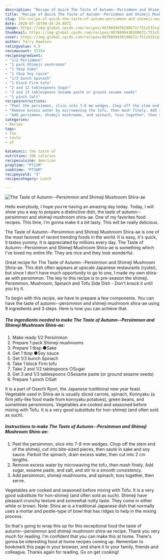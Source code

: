 ```yaml
---
description: "Recipe of Quick The Taste of Autumn--Persimmon and Shimeji Mushroom Shira-ae"
title: "Recipe of Quick The Taste of Autumn--Persimmon and Shimeji Mushroom Shira-ae"
slug: 274-recipe-of-quick-the-taste-of-autumn-persimmon-and-shimeji-mushroom-shira-ae
date: 2020-07-16T09:44:24.897Z
image: https://img-global.cpcdn.com/recipes/4878099438108672/751x532cq70/the-taste-of-autumn-persimmon-and-shimeji-mushroom-shira-ae-recipe-main-photo.jpg
thumbnail: https://img-global.cpcdn.com/recipes/4878099438108672/751x532cq70/the-taste-of-autumn-persimmon-and-shimeji-mushroom-shira-ae-recipe-main-photo.jpg
cover: https://img-global.cpcdn.com/recipes/4878099438108672/751x532cq70/the-taste-of-autumn-persimmon-and-shimeji-mushroom-shira-ae-recipe-main-photo.jpg
author: Terry Hawkins
ratingvalue: 4.5
reviewcount: 35354
recipeingredient:
- "1/2 Persimmon"
- "1 pack Shimeji mushrooms"
- "1 tbsp Sake"
- "1 tbsp Soy sauce"
- "1/3 bunch Spinach"
- "1 block Firm tofu"
- "2 and 12 tablespoons Sugar"
- "3 and 13 tablespoons Sesame paste or ground sesame seeds"
- "1 pinch Salt"
recipeinstructions:
- "Peel the persimmon, slice into 7-8 mm wedges. Chop off the stem end of the shimeji, cut into bite-sized pieces, then sauté in sake and soy sauce. Parboil the spinach, drain excess water, then cut into 2 cm lengths."
- "Remove excess water by microwaving the tofu, then mash finely. Add sugar, sesame paste, and salt, and stir to a smooth consistency."
- "Add persimmon, shimeji mushrooms, and spinach, toss together, then serve."
categories:
- Recipe
tags:
- the
- taste
- of

katakunci: the taste of 
nutrition: 206 calories
recipecuisine: American
preptime: "PT12M"
cooktime: "PT36M"
recipeyield: "3"
recipecategory: Lunch

---
```



![The Taste of Autumn--Persimmon and Shimeji Mushroom Shira-ae](https://img-global.cpcdn.com/recipes/4878099438108672/751x532cq70/the-taste-of-autumn-persimmon-and-shimeji-mushroom-shira-ae-recipe-main-photo.jpg)

Hello everybody, I hope you're having an amazing day today. Today, I will show you a way to prepare a distinctive dish, the taste of autumn--persimmon and shimeji mushroom shira-ae. One of my favorites food recipes. This time, I'm gonna make it a bit tasty. This will be really delicious.

The Taste of Autumn--Persimmon and Shimeji Mushroom Shira-ae is one of the most favored of recent trending foods in the world. It is easy, it's quick, it tastes yummy. It is appreciated by millions every day. The Taste of Autumn--Persimmon and Shimeji Mushroom Shira-ae is something which I've loved my entire life. They are nice and they look wonderful.

Great recipe for The Taste of Autumn--Persimmon and Shimeji Mushroom Shira-ae. This dish often appears at upscale Japanese restaurants (ryotei), but since I don&#39;t have much opportunity to go to one, I made my own shira-ae with persimmon. The key to this recipe is to pre-season the shimeji. Persimmon, Mushroom, Spinach and Tofu Side Dish - Don&#39;t knock it until you try it.


To begin with this recipe, we have to prepare a few components. You can have the taste of autumn--persimmon and shimeji mushroom shira-ae using 9 ingredients and 3 steps. Here is how you can achieve that.

<!--inarticleads1-->

##### The ingredients needed to make The Taste of Autumn--Persimmon and Shimeji Mushroom Shira-ae:

1. Make ready 1/2 Persimmon
1. Prepare 1 pack Shimeji mushrooms
1. Prepare 1 tbsp ●Sake
1. Get 1 tbsp ●Soy sauce
1. Get 1/3 bunch Spinach
1. Take 1 block Firm tofu
1. Take 2 and 1/2 tablespoons ○Sugar
1. Get 3 and 1/3 tablespoons ○Sesame paste (or ground sesame seeds)
1. Prepare 1 pinch ○Salt


It is a part of Osechi Ryori, the Japanese traditional new year feast. Vegetable used in Shira-ae is usually sliced carrots, spinach, Konnyaku (a firm jelly-like food made from konnyaku potatoes), green beans, and sometimes persimmons. Vegetables are cooked and seasoned before mixing with Tofu. It is a very good substitute for hon-shimeji (and often sold as such). 

<!--inarticleads2-->

##### Instructions to make The Taste of Autumn--Persimmon and Shimeji Mushroom Shira-ae:

1. Peel the persimmon, slice into 7-8 mm wedges. Chop off the stem end of the shimeji, cut into bite-sized pieces, then sauté in sake and soy sauce. Parboil the spinach, drain excess water, then cut into 2 cm lengths.
1. Remove excess water by microwaving the tofu, then mash finely. Add sugar, sesame paste, and salt, and stir to a smooth consistency.
1. Add persimmon, shimeji mushrooms, and spinach, toss together, then serve.


Vegetables are cooked and seasoned before mixing with Tofu. It is a very good substitute for hon-shimeji (and often sold as such). Shimeji have pleasant crunchy texture and somewhat nutty taste. They come in either white or brown. Note: Shira ae is a traditional Japanese dish that normally uses a mortar and pestle-type of bowl that has ridges to help in the mixing process. 

So that's going to wrap this up for this exceptional food the taste of autumn--persimmon and shimeji mushroom shira-ae recipe. Thank you very much for reading. I'm confident that you can make this at home. There's gonna be interesting food at home recipes coming up. Remember to bookmark this page in your browser, and share it to your family, friends and colleague. Thanks again for reading. Go on get cooking!
